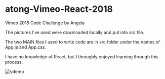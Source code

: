 # atong-Vimeo-React-2018
Vimeo 2018 Code Challenge by Angela

The pictures I've used were downloaded locally and put into src file.

The two MAIN files I used to write code are in src folder under the names of App.js and App.css.

I have no knowledge of React, but I throughly enjoyed learning through this process.

![vdemo](https://user-images.githubusercontent.com/44310079/47385073-0d0bf400-d6d7-11e8-8500-b12849f72d35.gif)
